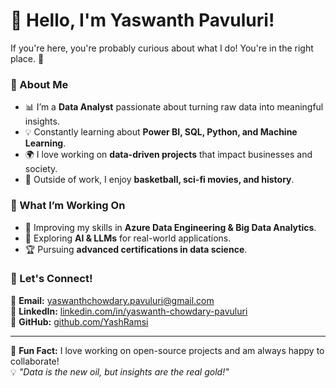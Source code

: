# 👋 Hello, I'm Yaswanth Pavuluri!

If you're here, you're probably curious about what I do! You're in the right place. 🚀

### 🔹 About Me
- 📊 I’m a **Data Analyst** passionate about turning raw data into meaningful insights.
- 💡 Constantly learning about **Power BI, SQL, Python, and Machine Learning**.
- 🌍 I love working on **data-driven projects** that impact businesses and society.
- 🏀 Outside of work, I enjoy **basketball, sci-fi movies, and history**.

### 📌 What I’m Working On
- 🎯 Improving my skills in **Azure Data Engineering & Big Data Analytics**.
- 🤖 Exploring **AI & LLMs** for real-world applications.
- 🏆 Pursuing **advanced certifications in data science**.

### 💬 Let's Connect!
📧 **Email:** [yaswanthchowdary.pavuluri@gmail.com](mailto:yaswanthchowdary.pavuluri@gmail.com)  
🔗 **LinkedIn:** [linkedin.com/in/yaswanth-chowdary-pavuluri](https://www.linkedin.com/in/yaswanth-chowdary-pavuluri)  
🐙 **GitHub:** [github.com/YashRamsi](https://github.com/YashRamsi)  

---

🚀 **Fun Fact:** I love working on open-source projects and am always happy to collaborate!  
💡 *"Data is the new oil, but insights are the real gold!"*
